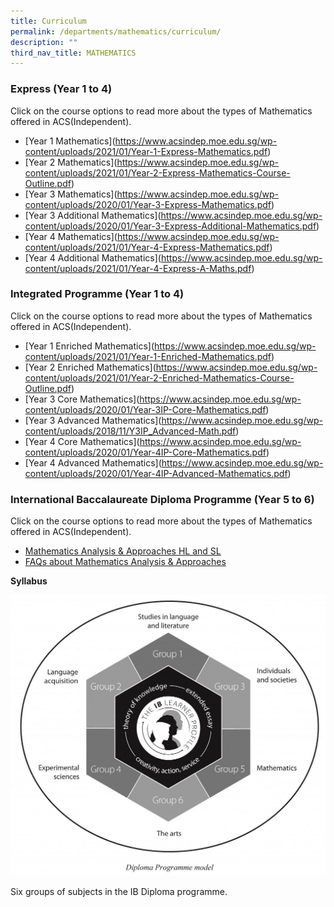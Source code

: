 ```yaml
---
title: Curriculum
permalink: /departments/mathematics/curriculum/
description: ""
third_nav_title: MATHEMATICS
---
```

### Express (Year 1 to 4)

Click on the course options to read more about the types of Mathematics offered in ACS(Independent).

*   [Year 1 Mathematics]<a href="/files/Our%20Departments/Mathematics/" target="_blank"></a>(https://www.acsindep.moe.edu.sg/wp-content/uploads/2021/01/Year-1-Express-Mathematics.pdf)
*   [Year 2 Mathematics]<a href="/files/Our%20Departments/Mathematics/" target="_blank"></a>(https://www.acsindep.moe.edu.sg/wp-content/uploads/2021/01/Year-2-Express-Mathematics-Course-Outline.pdf)
*   [Year 3 Mathematics]<a href="/files/Our%20Departments/Mathematics/" target="_blank"></a>(https://www.acsindep.moe.edu.sg/wp-content/uploads/2020/01/Year-3-Express-Mathematics.pdf)
*   [Year 3 Additional Mathematics]<a href="/files/Our%20Departments/Mathematics/" target="_blank"></a>(https://www.acsindep.moe.edu.sg/wp-content/uploads/2020/01/Year-3-Express-Additional-Mathematics.pdf)
*   [Year 4 Mathematics]<a href="/files/Our%20Departments/Mathematics/" target="_blank"></a>(https://www.acsindep.moe.edu.sg/wp-content/uploads/2021/01/Year-4-Express-Mathematics.pdf)
*   [Year 4 Additional Mathematics]<a href="/files/Our%20Departments/Mathematics/" target="_blank"></a>(https://www.acsindep.moe.edu.sg/wp-content/uploads/2021/01/Year-4-Express-A-Maths.pdf)

### Integrated Programme (Year 1 to 4)

Click on the course options to read more about the types of Mathematics offered in ACS(Independent).

*   [Year 1 Enriched Mathematics]<a href="/files/Our%20Departments/Mathematics/" target="_blank"></a>(https://www.acsindep.moe.edu.sg/wp-content/uploads/2021/01/Year-1-Enriched-Mathematics.pdf)
*   [Year 2 Enriched Mathematics]<a href="/files/Our%20Departments/Mathematics/" target="_blank"></a>(https://www.acsindep.moe.edu.sg/wp-content/uploads/2021/01/Year-2-Enriched-Mathematics-Course-Outline.pdf)
*   [Year 3 Core Mathematics]<a href="/files/Our%20Departments/Mathematics/" target="_blank"></a>(https://www.acsindep.moe.edu.sg/wp-content/uploads/2020/01/Year-3IP-Core-Mathematics.pdf)
*   [Year 3 Advanced Mathematics]<a href="/files/Our%20Departments/Mathematics/" target="_blank"></a>(https://www.acsindep.moe.edu.sg/wp-content/uploads/2018/11/Y3IP_Advanced-Math.pdf)
*   [Year 4 Core Mathematics]<a href="/files/Our%20Departments/Mathematics/" target="_blank"></a>(https://www.acsindep.moe.edu.sg/wp-content/uploads/2020/01/Year-4IP-Core-Mathematics.pdf)
*   [Year 4 Advanced Mathematics]<a href="/files/Our%20Departments/Mathematics/" target="_blank"></a>(https://www.acsindep.moe.edu.sg/wp-content/uploads/2020/01/Year-4IP-Advanced-Mathematics.pdf)

### International Baccalaureate Diploma Programme (Year 5 to 6)

Click on the course options to read more about the types of Mathematics offered in ACS(Independent).

*   [Mathematics Analysis & Approaches HL and SL](https://www.acsindep.moe.edu.sg/wp-content/uploads/2020/01/subject-brief-dp-math-analysis-and-approaches-en.pdf)
*   [FAQs about Mathematics Analysis & Approaches](https://www.acsindep.moe.edu.sg/wp-content/uploads/2022/02/FAQ-on-Maths-AA.pdf)

**Syllabus**

<a href="/images/Our%20Departments/Diploma-Programme-Model-1024x911-1024x911.jpg"> <img src="/images/Our%20Departments/Diploma-Programme-Model-1024x911-1024x911.jpg"></a>

Six groups of subjects in the IB Diploma programme.